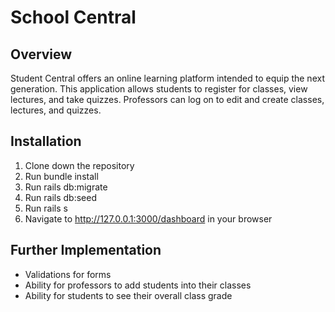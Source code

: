 # School Central

## Overview

Student Central offers an online learning platform intended to equip the next generation. This application allows students to register for classes, view lectures, and take quizzes. Professors can log on to edit and create classes, lectures, and quizzes.

## Installation

1. Clone down the repository
2. Run bundle install
3. Run rails db:migrate
4. Run rails db:seed
5. Run rails s
6. Navigate to http://127.0.0.1:3000/dashboard in your browser

## Further Implementation

- Validations for forms
- Ability for professors to add students into their classes
- Ability for students to see their overall class grade